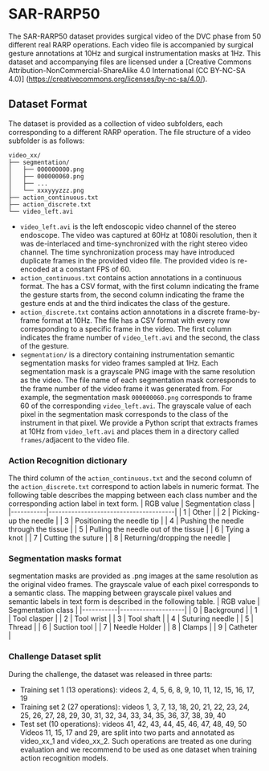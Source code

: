 # SAR-RARP50

The SAR-RARP50 dataset provides surgical video of the DVC phase from 50 different
real RARP operations. Each video file is accompanied by surgical gesture annotations
at 10Hz and surgical instrumentation masks at 1Hz.
This dataset and accompanying files are licensed under a [Creative Commons
Attribution-NonCommercial-ShareAlike 4.0 International (CC BY-NC-SA 4.0)] (https://creativecommons.org/licenses/by-nc-sa/4.0/).

## Dataset Format

The dataset is provided as a collection of video subfolders, each corresponding to a different RARP operation.
The file structure of a video subfolder is as follows:

```tree
video_xx/
├── segmentation/
│   ├── 000000000.png
│   ├── 000000060.png
│   ├── ...
│   └── xxxyyyzzz.png
├── action_continuous.txt
├── action_discrete.txt
└── video_left.avi
```

- `video_left.avi` is the left endoscopic video channel of the stereo endoscope.
The video was captured at 60Hz at 1080i resolution, then it was de-interlaced and
time-synchronized with the right stereo video channel. The time synchronization process
 may have introduced duplicate frames in the provided video file. The provided video
is re-encoded at a constant FPS of 60.
- `action_continuous.txt` contains action annotations in a continuous format. The has a CSV
format, with the first column indicating the frame the gesture starts from, the second column indicating the frame the gesture ends at and the third indicates the class of the gesture.
- `action_discrete.txt` contains action annotations in a discrete frame-by-frame format
at 10Hz. The file has a CSV format with every row corresponding to a specific frame in the
video. The first column indicates the frame number of `video_left.avi` and the second,
the class of the gesture.
- `segmentation/` is a directory containing instrumentation semantic segmentation masks
for video frames sampled at 1Hz. Each segmentation mask is a grayscale PNG image with the same
resolution as the video. The file name of each segmentation mask corresponds to the frame
number of the video frame it was generated from. For example, the segmentation mask
`000000060.png` corresponds to frame 60 of the corresponding `video_left.avi`. The
grayscale value of each pixel in the segmentation mask corresponds to the class of
the instrument in that pixel.
We provide a Python script that extracts frames at 10Hz from `video_left.avi` and places
them in a directory called `frames/`adjacent to the video file.

### Action Recognition dictionary

The third column of the `action_continuous.txt` and the second column of the `action_discrete.txt`
correspond to action labels in numeric format. The following table describes the mapping between
each class number and the corresponding action label in text form.
| RGB value | Segmentation class                    |
|-----------|---------------------------------------|
| 1         | Other                                 |
| 2         | Picking-up the needle                 |
| 3         | Positioning the needle tip            |
| 4         | Pushing the needle through the tissue |
| 5         | Pulling the needle out of the tissue  |
| 6         | Tying a knot                          |
| 7         | Cutting the suture                    |
| 8         | Returning/dropping the needle         |

### Segmentation masks format

segmentation masks are provided as .png images at the same resolution as the original video frames.
The grayscale value of each pixel corresponds to a semantic class. The mapping between grayscale pixel
values and semantic labels in text form is described in the following table.
| RGB value | Segmentation class |
|-----------|--------------------|
| 0         | Background         |
| 1         | Tool clasper       |
| 2         | Tool wrist         |
| 3         | Tool shaft         |
| 4         | Suturing needle    |
| 5         | Thread             |
| 6         | Suction tool       |
| 7         | Needle Holder      |
| 8         | Clamps             |
| 9         | Catheter           |

### Challenge Dataset split

During the challenge,  the dataset was released in three parts:
- Training set 1 (13 operations): videos 2, 4, 5, 6, 8, 9, 10, 11, 12, 15, 16, 17, 19
- Training set 2 (27 operations): videos 1, 3, 7, 13, 18, 20, 21, 22, 23, 24, 25, 26, 27, 28, 29, 30, 31, 32, 34, 33, 34, 35, 36, 37, 38, 39, 40
- Test set (10 operations): videos 41, 42, 43, 44, 45, 46, 47, 48, 49, 50
Videos 11, 15, 17 and 29, are split into two parts and annotated as video_xx_1 and video_xx_2.
Such operations are treated as one during evaluation and we recommend to be used as one dataset
when training action recognition models.